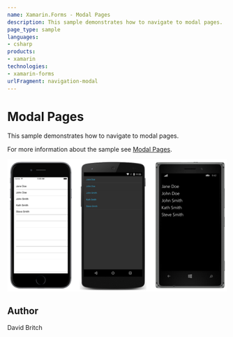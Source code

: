 ```yaml
---
name: Xamarin.Forms - Modal Pages
description: This sample demonstrates how to navigate to modal pages.
page_type: sample
languages:
- csharp
products:
- xamarin
technologies:
- xamarin-forms
urlFragment: navigation-modal
---
```

# Modal Pages

This sample demonstrates how to navigate to modal pages.

For more information about the sample see [Modal Pages](http://developer.xamarin.com/guides/cross-platform/xamarin-forms/user-interface/navigation/modal/).

![Modal Pages application screenshot](Screenshots/01All.png "Modal Pages application screenshot")

## Author

David Britch
